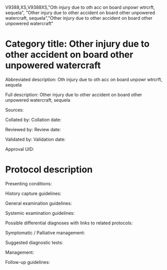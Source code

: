 V9388,XS,V9388XS,"Oth injury due to oth acc on board unpowr wtrcrft, sequela", "Other injury due to other accident on board other unpowered watercraft, sequela","Other injury due to other accident on board other unpowered watercraft"
# Category title: Other injury due to other accident on board other unpowered watercraft

Abbreviated description: Oth injury due to oth acc on board unpowr wtrcrft, sequela

Full description: Other injury due to other accident on board other unpowered watercraft, sequela

Sources:

Collated by:
Collation date:

Reviewed by:
Review date:

Validated by:
Validation date:

Approval UID:

# Protocol description

Presenting conditions:

History capture guidelines:

General examination guidelines:

Systemic examination guidelines:

Possible differential diagnoses with links to related protocols:

Symptomatic / Palliative management:

Suggested diagnostic tests:

Management:

Follow-up guidelines:
